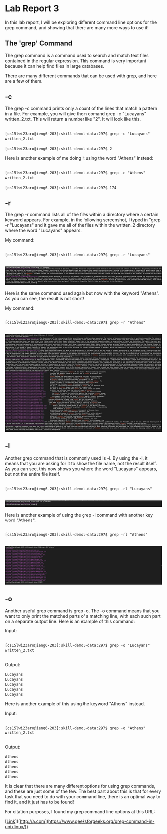 # Lab Report 3  

In this lab report, I will be exploring different command line options for the grep command, and showing that there are many more ways to use it!  
  
## The 'grep' Command   

The grep command is a command used to search and match text files contained in the regular expression. This command is very important because it can help find files in large databases. 
  
 There are many different commands that can be used with grep, and here are a few of them. 
   
## -c
  
The grep -c command prints only a count of the lines that match a pattern in a file. For example, you will give them comand grep -c "Lucayans" written_2.txt. This will return a number like "2". It will look like this.   

```

[cs15lwi23aro@ieng6-203]:skill-demo1-data:297$ grep -c "Lucayans" written_2.txt
     
[cs15lwi23aro@ieng6-203]:skill-demo1-data:297$ 2
```      

Here is another example of me doing it using the word "Athens" instead:


```

[cs15lwi23aro@ieng6-203]:skill-demo1-data:297$ grep -c "Athens" written_2.txt
     
[cs15lwi23aro@ieng6-203]:skill-demo1-data:297$ 174
```      

    
## -r  

The grep -r command lists all of the files within a directory where a certain keyword appears. For example, in the following screenshot, I typed in "grep -r "Lucayans" and it gave me all of the files within the written_2 directory where the word "Lucayans" appears. 
  
My command:  

```

[cs15lwi23aro@ieng6-203]:skill-demo1-data:297$ grep -r "Lucayans" 
     
```      

![Image](-r1.jpeg)    

Here is the same command used again but now with the keyword "Athens". As you can see, the result is not short!      
  
My command:  

```

[cs15lwi23aro@ieng6-203]:skill-demo1-data:297$ grep -r "Athens" 
     
```     

![Image](athenslong.jpeg) 


  
## -l
Another grep command that is commonly used is -l. By using the -l, it means that you are asking for it to show the file name, not the result itself. As you can see, this now shows you where the word "Lucayans" appears, but not the entire file itself.    

```

[cs15lwi23aro@ieng6-203]:skill-demo1-data:297$ grep -rl "Lucayans" 
     
```     

![Image](-r2.jpeg)  

Here is another example of using the grep -l command with another key word "Athens".    

```

[cs15lwi23aro@ieng6-203]:skill-demo1-data:297$ grep -rl "Athens" 
     
```   

![Image](athens.jpeg)   

## -o  

Another useful grep command is grep -o. The -o command means that you want to only print the matched parts of a matching line,
 with each such part on a separate output line. Here is an example of this command:  
 
 Input:  
 
 
 ```

[cs15lwi23aro@ieng6-203]:skill-demo1-data:297$ grep -o "Lucayans" written_2.txt
     
```     
Output:   
 ```
Lucayans
Lucayans
Lucayans
Lucayans
Lucayans

```       

Here is another example of this using the keyword "Athens" instead.   

Input:  
 
 
 ```

[cs15lwi23aro@ieng6-203]:skill-demo1-data:297$ grep -o "Athens" written_2.txt
     
```     
Output:   
 ```
Athens
Athens
Athens
Athens
Athens

```       
  
It is clear that there are many different options for using grep commands, and these are just some of the few. The best part about this is that for every task that you need to do with your command line, there is an optimal way to find it, and it just has to be found!

  
For citation purposes, I found my grep command line options at this URL:   
  
[[Link](https://www.geeksforgeeks.org/grep-command-in-unixlinux/)]([http://a.com](https://www.geeksforgeeks.org/grep-command-in-unixlinux/))
